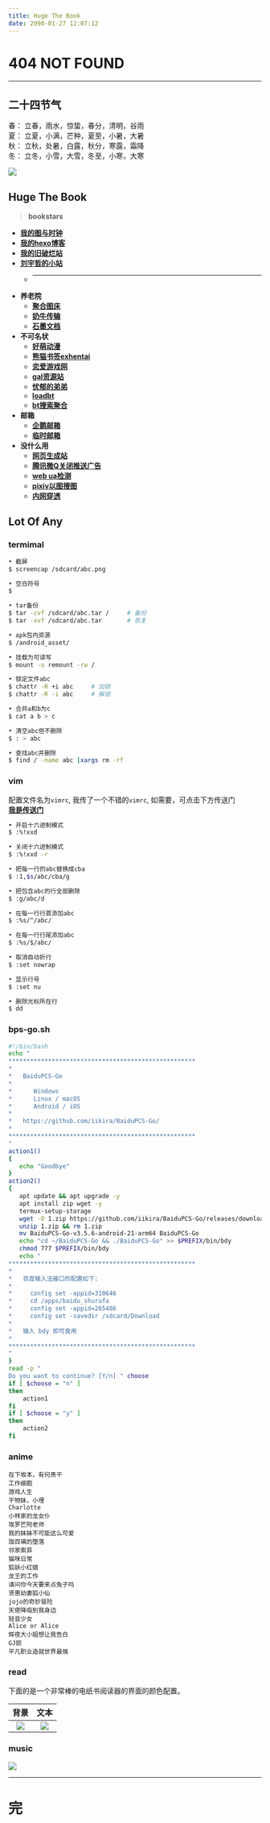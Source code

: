 ```yaml
---
title: Huge The Book
date: 2090-01-27 12:07:12
---
```


# 404 NOT FOUND
---

## 二十四节气
 春： 立春，雨水，惊蛰，春分，清明，谷雨  
 夏： 立夏，小满，芒种，夏至，小暑，大暑  
 秋： 立秋，处暑，白露，秋分，寒露，霜降  
 冬： 立冬，小雪，大雪，冬至，小寒，大寒

![](/markdown/pictures/19.png)

## Huge The Book
> **bookstars**  
  - **[我的图与时钟](https://nibazshab.github.io/404/time.html)**
  - **[我的hexo博客](https://nibazshab.github.io)**
  - **[我的旧破烂站](https://github.com/NibaZShab/NibaZShab.github.io/releases)**
  - **[刘宇哲的小站](https://sssssystem.github.io)**
    + ---
  - **养老院**
    + **[聚合图床](https://www.superbed.cn/)**
    + **[奶牛传输](https://cowtransfer.com/)**
    + **[石墨文档](https://shimo.im/)**
  - **不可名状**
    + **[好萌动漫](https://nicemoe.at/)**
    + **[熊猫书签exhentai](https://expanda.org/)**
    + **[恋爱游戏网](https://www.lianaiyx.com/)**
    + **[gal资源站](https://www.nyagal.com/)**
    + **[忧郁的弟弟](https://www.mmgal.com/)**
    + **[loadbt](https://www.loadbt.com/files)**
    + **[bt搜索聚合](https://hao.su/909/)**
  - **邮箱**
    + **[企鹅邮箱](https://w.mail.qq.com)**
    + **[临时邮箱](https://10minutemail.net/m/?lang=zh-cn)**
  - **没什么用**
    + **[网页生成站](http://sc.ilysc.cn/)**
    + **[腾讯微Q关闭推送广告](https://privacy.qq.com/yszc-m.htm)**
    + **[web ua检测](http://service.spiritsoft.cn/ua.html)**
    + **[pixiv以图搜图](http://saucenao.com/)**
    + **[内网穿透](https://ngrok.com)**

## Lot Of Any

### termimal
```sh
• 截屏
$ screencap /sdcard/abc.png
```
```sh
• 空白符号
$ ㅤㅤㅤ
```
```sh
• tar备份
$ tar -cvf /sdcard/abc.tar /     # 备份
$ tar -xvf /sdcard/abc.tar       # 恢复
```
```sh
• apk包内资源
$ /android_asset/
```
```sh
• 挂载为可读写
$ mount -o remount -rw /
```
```sh
• 锁定文件abc
$ chattr -R +i abc     # 加锁
$ chattr -R -i abc     # 解锁
```
```sh
• 合并a和b为c
$ cat a b > c
```
```sh
• 清空abc但不删除
$ : > abc
```
```sh
• 查找abc并删除
$ find / -name abc |xargs rm -rf
```

### vim
配置文件名为``vimrc``, 我传了一个不错的``vimrc``, 如需要，可点击下方传送门  
**[我是传送门](https://github.com/NibaZShab/NibaZShab.github.io/releases/tag/vim)**
```sh
• 开启十六进制模式
$ :%!xxd
```
```sh
• 关闭十六进制模式
$ :%!xxd -r
```
```sh
• 把每一行的abc替换成cba
$ :1,$s/abc/cba/g
```
```sh
• 把包含abc的行全部删除
$ :g/abc/d
```
```sh
• 在每一行行首添加abc
$ :%s/^/abc/
```
```sh
• 在每一行行尾添加abc
$ :%s/$/abc/
```
```sh
• 取消自动折行
$ :set nowrap
```
```sh
• 显示行号
$ :set nu
```
```sh
• 删除光标所在行
$ dd
```

### bps-go.sh
```bash
#!/bin/bash
echo "
****************************************************
*
*   BaiduPCS-Go
*
*      Windows
*      Linux / macOS
*      Android / iOS
*
*   https://github.com/iikira/BaiduPCS-Go/
*
****************************************************
"
action1()
{
   echo "Goodbye"
}
action2()
{
   apt update && apt upgrade -y
   apt install zip wget -y
   termux-setup-storage
   wget -O 1.zip https://github.com/iikira/BaiduPCS-Go/releases/download/v3.5.6/BaiduPCS-Go-v3.5.6-android-21-arm64.zip
   unzip 1.zip && rm 1.zip
   mv BaiduPCS-Go-v3.5.6-android-21-arm64 BaiduPCS-Go
   echo "cd ~/BaiduPCS-Go && ./BaiduPCS-Go" >> $PREFIX/bin/bdy
   chmod 777 $PREFIX/bin/bdy
   echo "
****************************************************
*
*   百度输入法接口的配置如下:
*
*     config set -appid=310646
*     cd /apps/baidu_shurufa
*     config set -appid=265486
*     config set -savedir /sdcard/Download
*
*   输入 bdy 即可食用
*
****************************************************
"
}
read -p " 
Do you want to continue? [Y/n] " choose
if [ $choose = "n" ]
then
    action1
fi
if [ $choose = "y" ]
then
    action2
fi
```

### anime
```
在下坂本，有何贵干
工作细胞
游戏人生
干物妹，小埋
Charlotte
小林家的龙女仆
埃罗芒阿老师
我的妹妹不可能这么可爱
珈百璃的堕落
邻家索菲
猫咪日常
狐妖小红娘
龙王的工作
请问你今天要来点兔子吗
贤惠幼妻狐小仙
jojo的奇妙冒险
天使降临到我身边
轻音少女
Alice or Alice
辉夜大小姐想让我告白
GJ部
平凡职业造就世界最强
```

### read
下面的是一个非常棒的电纸书阅读器的界面的颜色配置。

| 背景 | 文本 | 
| :---: | :---: | 
| ![](/markdown/pictures/01.png) | ![](/markdown/pictures/02.png) |

### music
![](/markdown/pictures/03.png)

---
# 完
